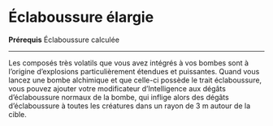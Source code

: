 # Éclaboussure élargie

<p><strong>Prérequis</strong> Éclaboussure calculée</p>
<hr>
<p>Les composés très volatils que vous avez intégrés à vos bombes sont à l’origine d’explosions particulièrement étendues et puissantes. Quand vous lancez une bombe alchimique et que celle-ci possède le trait éclaboussure, vous pouvez ajouter votre modificateur d’Intelligence aux dégâts d’éclaboussure normaux de la bombe, qui inflige alors des dégâts d’éclaboussure à toutes les créatures dans un rayon de 3 m autour de la cible.</p>